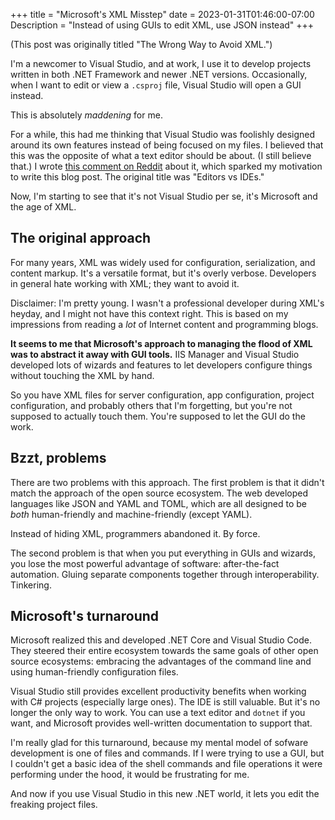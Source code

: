 +++
title = "Microsoft's XML Misstep"
date = 2023-01-31T01:46:00-07:00
Description = "Instead of using GUIs to edit XML, use JSON instead"
+++

(This post was originally titled "The Wrong Way to Avoid XML.")

I'm a newcomer to Visual Studio, and at work, I use it to develop projects
written in both .NET Framework and newer .NET versions. Occasionally, when I
want to edit or view a `.csproj` file, Visual Studio will open a GUI instead.

This is absolutely *maddening* for me.

For a while, this had me thinking that Visual Studio was foolishly designed
around its own features instead of being focused on my files. I believed that
this was the opposite of what a text editor should be about. (I still believe
that.) I wrote [this comment on Reddit][comment] about it, which sparked my
motivation to write this blog post. The original title was "Editors vs IDEs."

[comment]: https://www.reddit.com/r/csharp/comments/yxq6tt/comment/iwqx5b6/?utm_source=share&utm_medium=web2x&context=3

Now, I'm starting to see that it's not Visual Studio per se, it's Microsoft and
the age of XML.

## The original approach

For many years, XML was widely used for configuration, serialization, and
content markup. It's a versatile format, but it's overly verbose. Developers in
general hate working with XML; they want to avoid it.

Disclaimer: I'm pretty young. I wasn't a professional developer
during XML's heyday, and I might not have this context right. This is based on
my impressions from reading a *lot* of Internet content and programming blogs.

**It seems to me that Microsoft's approach to managing the flood of XML was to
abstract it away with GUI tools.** IIS Manager and Visual Studio developed lots
of wizards and features to let developers configure things without touching the
XML by hand.

So you have XML files for server configuration, app configuration, project
configuration, and probably others that I'm forgetting, but you're not supposed
to actually touch them. You're supposed to let the GUI do the work.

## Bzzt, problems

There are two problems with this approach. The first problem is that it didn't
match the approach of the open source ecosystem. The web developed languages
like JSON and YAML and TOML, which are all designed to be *both* human-friendly
and machine-friendly (except YAML).

Instead of hiding XML, programmers abandoned it. By force.

The second problem is that when you put everything in GUIs and wizards, you lose
the most powerful advantage of software: after-the-fact automation. Gluing
separate components together through interoperability. Tinkering.

## Microsoft's turnaround

Microsoft realized this and developed .NET Core and Visual Studio Code. They
steered their entire ecosystem towards the same goals of other open source
ecosystems: embracing the advantages of the command line and using
human-friendly configuration files.

Visual Studio still provides excellent productivity benefits when working with
C# projects (especially large ones). The IDE is still valuable. But it's no
longer the only way to work. You can use a text editor and `dotnet` if you want,
and Microsoft provides well-written documentation to support that.

I'm really glad for this turnaround, because my mental model of sofware
development is one of files and commands. If I were trying to use a GUI, but I
couldn't get a basic idea of the shell commands and file operations it were
performing under the hood, it would be frustrating for me.

And now if you use Visual Studio in this new .NET world, it lets you edit the
freaking project files.

